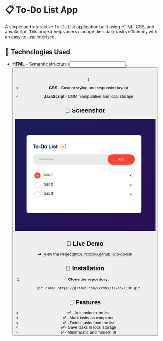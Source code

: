 # 📋 To-Do List App

A simple and interactive To-Do List application built using HTML, CSS, and JavaScript. This project helps users manage their daily tasks efficiently with an easy-to-use interface.

## 🚀 Technologies Used

- **HTML** - Semantic structure (<input>, <button>, <ul>)

- **CSS** -  Custom styling and responsive layout

- **JavaScript** - DOM manipulation and local storage

## 🎨 Screenshot
![to-do-list Screenshot](screenshot.png)

## 🔗 Live Demo
➡ [View the Project]https://cxcxkx.github.io/to-do-list/

## 📂 Installation
1. **Clone the repository:**
   ```bash
   git clone https://github.com/cxcxkx/to-do-list.git

## 📌 Features

- **✅** -  Add tasks to the list
- **✅** -  Mark tasks as completed
- **✅** -  Delete tasks from the list
- **✅** -  Save tasks in local storage
- **✅** -  Minimalistic and modern UI

